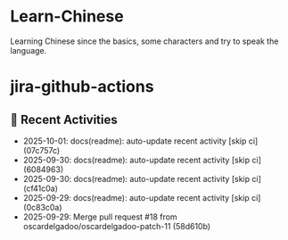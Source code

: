 # Learn-Chinese
Learning Chinese since the basics, some characters and try to speak the language.

# jira-github-actions
## 📌 Recent Activities
<!--START_SECTION:activity-->
- 2025-10-01: docs(readme): auto-update recent activity [skip ci] (07c757c)
- 2025-09-30: docs(readme): auto-update recent activity [skip ci] (6084963)
- 2025-09-30: docs(readme): auto-update recent activity [skip ci] (cf41c0a)
- 2025-09-29: docs(readme): auto-update recent activity [skip ci] (0c83c0a)
- 2025-09-29: Merge pull request #18 from oscardelgadoo/oscardelgadoo-patch-11 (58d610b)
<!--END_SECTION:activity-->
